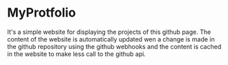 # MyProtfolio
It's a simple website for displaying the projects of this github page. The content of the website is automatically updated wen a change is made in the github repository using the github webhooks and the content is cached in the website to make less call to the github api.  
